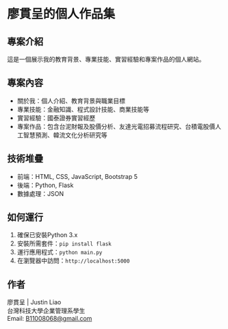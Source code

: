 # 廖貫呈的個人作品集

## 專案介紹
這是一個展示我的教育背景、專業技能、實習經驗和專案作品的個人網站。

## 專案內容
- 關於我：個人介紹、教育背景與職業目標
- 專業技能：金融知識、程式設計技能、商業技能等
- 實習經驗：國泰證券實習經歷
- 專案作品：包含台泥財報及股價分析、友達光電招募流程研究、台積電股價人工智慧預測、韓流文化分析研究等

## 技術堆疊
- 前端：HTML, CSS, JavaScript, Bootstrap 5
- 後端：Python, Flask
- 數據處理：JSON

## 如何運行
1. 確保已安裝Python 3.x
2. 安裝所需套件：`pip install flask`
3. 運行應用程式：`python main.py`
4. 在瀏覽器中訪問：`http://localhost:5000`

## 作者
廖貫呈 | Justin Liao  
台灣科技大學企業管理系學生  
Email: B11008068@gmail.com